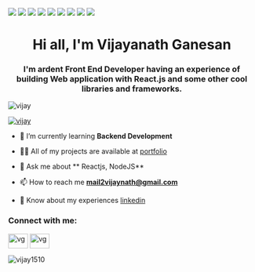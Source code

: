 ![](https://img.shields.io/badge/Code-HTML-informational?style=flat&logo=html&logoColor=white&color=2bbc8a)
![](https://img.shields.io/badge/Code-Css-informational?style=flat&logo=css&logoColor=white&color=2bbc8a)
![](https://img.shields.io/badge/Code-JavaScript-informational?style=flat&logo=javascript&logoColor=white&color=2bbc8a)
![](https://img.shields.io/badge/Code-TypeScript-informational?style=flat&logo=typescript&logoColor=white&color=2bbc8a)
![](https://img.shields.io/badge/Code-Reactjs-informational?style=flat&logo=react&logoColor=white&color=2bbc8a)
![](https://img.shields.io/badge/Code-Node.js-informational?style=flat&logo=node.js&logoColor=white&color=2bbc8a)
![](https://img.shields.io/badge/Tools-MongoDB-informational?style=flat&logo=MongoDB&logoColor=white&color=2bbc8a)
![](https://img.shields.io/badge/Tools-Git-informational?style=flat&logo=Git&logoColor=white&color=2bbc8a)
![](https://img.shields.io/badge/Tools-Postman-informational?style=flat&logo=postman&logoColor=white&color=2bbc8a)

<h1 align="center">Hi all, I'm Vijayanath Ganesan</h1>

<h3 align="center">I'm ardent Front End Developer having an experience of building Web application  with React.js and some other cool libraries and frameworks.</h3>

<p align="left"> <img src="https://komarev.com/ghpvc/?username=vijay1510&label=Profile%20views&color=0e75b6&style=flat" alt="vijay" /> </p>

<p align="left"> <a href="https://github.com/ryo-ma/github-profile-trophy"><img src="https://github-profile-trophy.vercel.app/?username=vijay1510" alt="vijay" /></a> </p>


- 🌱 I’m currently learning **Backend Development**

- 👨‍💻 All of my projects are available at [portfolio](https://vg-web-developer.netlify.app)

- 💬 Ask me about ** Reactjs, NodeJS**

- 📫 How to reach me **mail2vijaynath@gmail.com**

- 📄 Know about my experiences [linkedin](https://www.linkedin.com/in/vg1510/)

<h3 align="left">Connect with me:</h3>

<a href="https://www.linkedin.com/in/vg1510/" target="_blank"><img align="center" src="https://cdn.jsdelivr.net/npm/simple-icons@3.0.1/icons/linkedin.svg" alt="vg" height="30" width="40" /></a>
<a href="mailto:mail2vijaynath@gmail.com" target="_blank"><img align="center" src="https://cdn.jsdelivr.net/npm/simple-icons@3.0.1/icons/gmail.svg" alt="vg" height="30" width="40" /></a>



<p><img align="left" src="https://github-readme-stats.vercel.app/api/top-langs?username=vijay1510&show_icons=true&locale=en&layout=compact" alt="vijay1510" /></p>


